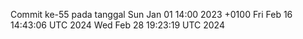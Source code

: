 Commit ke-55 pada tanggal Sun Jan 01 14:00 2023 +0100
Fri Feb 16 14:43:06 UTC 2024
Wed Feb 28 19:23:19 UTC 2024
